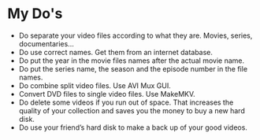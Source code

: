 # My Do's

* Do separate your video files according to what they are.  Movies, series, documentaries...
* Do use correct names.  Get them from an internet database.
* Do put the year in the movie files names after the actual movie name.
* Do put the series name, the season and the episode number in the file names.
* Do combine split video files.  Use AVI Mux GUI.
* Convert DVD files to single video files.  Use MakeMKV.
* Do delete some videos if you run out of space.  That increases the quality of your collection and saves
you the money to buy a new hard disk.
* Do use your friend’s hard disk to make a back up of your good videos.
